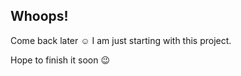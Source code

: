 ## Whoops!

Come back later :relaxed: I am just starting with this project.

Hope to finish it soon :wink:

